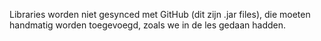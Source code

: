 Libraries worden niet gesynced met GitHub (dit zijn .jar files), die moeten handmatig worden toegevoegd, 
zoals we in de les gedaan hadden.
